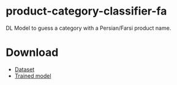 # product-category-classifier-fa
 DL Model to guess a category with a Persian/Farsi product name.

# Download
- [Dataset](https://drive.google.com/file/d/1WxCJ6wQX65OZBPyZ8U-uux4SnsQQ_5Ua/view?usp=sharing)
- [Trained model](https://drive.google.com/file/d/1fEGQFH0E24xi1sVjI1-T2Qom3XNC7HYa/view?usp=sharing)
